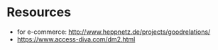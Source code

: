 # Resources

- for e-commerce: http://www.heppnetz.de/projects/goodrelations/
- https://www.access-diva.com/dm2.html

